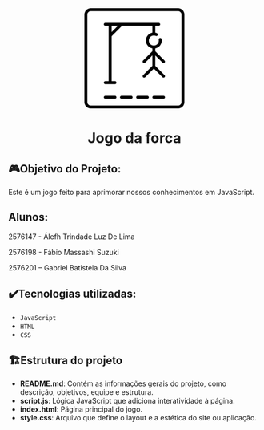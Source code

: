 <div align="center">
<img src="jogo-da-forca.png" alt="Logo - Forca" width="200" height="200">
</div>

<h1 align="center"> Jogo da forca </h1>

## 🎮Objetivo do Projeto:

Este é um jogo feito para aprimorar nossos conhecimentos em JavaScript.

## Alunos: 

2576147 - Álefh Trindade Luz De Lima

2576198 - Fábio Massashi Suzuki

2576201 – Gabriel Batistela Da Silva

## ✔️Tecnologias utilizadas:
- ``JavaScript``
- ``HTML``
- ``CSS``

## 🏗Estrutura do projeto
- **README.md**: Contém as informações gerais do projeto, como descrição, objetivos, equipe e estrutura.
- **script.js**: Lógica JavaScript que adiciona interatividade à página.
- **index.html**: Página principal do jogo.
- **style.css**: Arquivo que define o layout e a estética do site ou aplicação.

